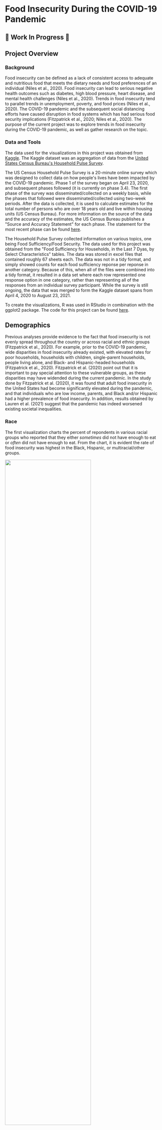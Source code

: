 # Food Insecurity During the COVID-19 Pandemic
## :red_circle: Work In Progress :red_circle:

## Project Overview
### Background
Food insecurity can be defined as a lack of consistent access to adequate and nutritious food that meets the dietary needs and food preferences of an individual (Niles et al., 2020). Food insecurity can lead to serious negative health outcomes such as diabetes, high blood pressure, heart disease, and mental health challenges (Niles et al., 2020). Trends in food insecurity tend to parallel trends in unemployment, poverty, and food prices (Niles et al., 2020). The COVID-19 pandemic and the subsequent social distancing efforts have caused disruption in food systems which has had serious food security implications (Fitzpatrick et al., 2020; Niles et al., 2020). The purpose of the current project was to explore trends in food insecurity during the COVID-19 pandemic, as well as gather research on the topic. 

### Data and Tools
The data used for the visualizations in this project was obtained from [Kaggle](https://www.kaggle.com/datasets/jackogozaly/pulse-survey-food-insecurity-data). The Kaggle dataset was an aggregation of data from the [United States Census Bureau's Household Pulse Survey](https://www.census.gov/programs-surveys/household-pulse-survey/data.html). 

The US Census Household Pulse Survey is a 20-minute online survey which was designed to collect data on how people's lives have been impacted by the COVID-19 pandemic. Phase 1 of the survey began on April 23, 2020, and subsequent phases followed (it is currently on phase 3.4). The first phase of the survey was disseminated/collected on a weekly basis, while the phases that followed were disseminated/collected using two-week periods. After the data is collected, it is used to calculate estimates for the total number of persons who are over 18 years old and live within housing units (US Census Bureau). For more information on the source of the data and the accuracy of the estimates, the US Census Bureau publishes a "Source and Accuracy Statement" for each phase. The statement for the most recent phase can be found [here](https://www2.census.gov/programs-surveys/demo/technical-documentation/hhp/Phase3-4_Source_and_Accuracy_Week43.pdf). 

The Household Pulse Survey collected information on various topics, one being Food Sufficiency/Food Security. The data used for this project was obtained from the "Food Sufficiency for Households, in the Last 7 Dyas, by Select Characteristics" tables. The data was stored in excel files that contained roughly 67 sheets each. The data was not in a tidy format, and simply showed counts for each food sufficiency reponse per reponse in another category. Because of this, when all of the files were combined into a tidy format, it resulted in a data set where each row represented one response option in one category, rather than representing all of the responses from an individual survey participant. While the survey is still ongoing, the data that was merged to form the Kaggle dataset spans from April 4, 2020 to August 23, 2021.

To create the visualizations, R was used in RStudio in combination with the ggplot2 package. The code for this project can be found [here](Covid_Food_Security_Script.R). 

## Demographics
Previous analyses provide evidence to the fact that food insecurity is not evenly spread throughout the country or across racial and ethnic groups (Fitzpatrick et al., 2020). For example, prior to the COVID-19 pandemic, wide disparities in food insecurity already existed, with elevated rates for poor households, households with children, single-parent households, people living alone, and Black- and Hispanic-headed households (Fitzpatrick et al., 2020). Fitzpatrick et al. (2020) point out that it is important to pay special attention to these vulnerable groups, as these disparities may have widended during the current pandemic. In the study done by Fitzpatrick et al. (2020), it was found that adult food insecurity in the United States had become significantly elevated during the pandemic, and that individuals who are low income, parents, and Black and/or Hispanic had a higher prevalence of food insecurity. In addition, results obtained by Lauren et al. (2021) suggest that the pandemic has indeed worsened existing societal inequalities. 

### Race
The first visualization charts the percent of repondents in various racial groups who reported that they either *sometimes* did not have enough to eat or *often* did not have enough to eat. From the chart, it is evident the rate of food insecurity was highest in the Black, Hispanic, or multiracial/other groups.    

<img src="Resources/insecurity_race.png" height="75%" width="75%">    

To try to more easily visualize differences in the racial groups and to examine the most severe cases of food insecurity, the next visual charts only the percent of repondents who reported that they *often* did not have enough to eat. The disparities between the racial groups are still prevalent, but somewhat less so than the previous graph.  

<img src="Resources/often_insecure_race.png" height="75%" width="75%">  

### Age 
In addition to exploring disparities in food insecurity rates among racial groups, it may also be beneficial to determine which age ranges may be the most at risk for food insecurity. The following graph presents the percentage of individuals in various age groups who responded that they often do not have enough to eat. It appears that the age ranges with the highest prevalences of food insecurity are 25-39 and 40-54 years old. This may be due to the fact that individuals in these age ranges may be more likely to be caring for children than the other age groups, and as discussed earlier, households with children have elevated rates of food insecurity.    

<img src="Resources/often_insecure_age.png" height="75%" width="75%">     

### Education
The following graph presents the percentage of individuals with various education levels who responded that they often do not have enough to eat. Those that have less than a high school degree have significantly higher rates of food insecurity than other education levels. It's been found that those who do not complete high school have the lowest average earnings (U.S. Bureau of Labor Statistics, 2020; U.S. Census Bureau, 1999) and have the highest rate of unemployment (U.S. Bureau of Labor Statistics, 2020) when compared to higher education levels. In addition, when looking at various occupations and the distribution of educational attainment within each, the highest rate of those with less than a high school degree occured the following fields: a.) natural resouces, construction, and maintenance, b.) service occupations, and c.) production, transportation, and material moving. In a study done by the principal economist at Gallup, it was found that these occupationns were some of the hardest hit by the pandemic based on layoffs, reduction in hours, and reduction in pay (Rothwell, 2020). Combining these facts with the fact that households with lower incomes are more likely to experience food insecurity (De Marco & Thornburn, 2009), it makes sense that individuals with the lowest levels of educational attainment would have higher rates of food insecurity. 

<img src="Resources/often_insecure_education.png" height="75%" width="75%">     

### Employment
The following graph presents the number of individuals in various income levels. There is a general downward trend in all of the groups, with the lowest income levels seeing the steepest decline. These declines are likely due to the mass unemployment casued by COVID-19 (Faria-e-Castro, 2021). According to a study done by Raifman et al. (2021), 48.3% of adults who were living in households earning less than $75,000/year and were employed in February of 2020 experienced unemployment during the COVID-19 pandemic. In addition, the number of new unemployment claims during the three weeks between March 22 and April 11, 2020 was over 22 million (Enriquez & Goldstein, 2020). To put this into perspective, this loss is roughly equal to the net job gains during the 10 year long expansion following the 2008 recession (Enriquez & Goldstein, 2020). Apart from becoming unemployed due to layoffs (Rothwell, 2020), it is likely that many individuals left the workforce due to health reasons or to care for family members (Faria-e-Castro, 2021). Retirements may also make up part of the decline in the data. According to Faria-e-Castro (2021), there has been a retirement "boom" during COVID-19. In other words, the actual percentage of retirements during covid exceeds the predicted percentage of Baby Boomer retirements, with the number of excess retirements due to COVID-19 exceeding 2.4 million (Faria-e-Castro, 2021). 

<img src="Resources/covid_income.png" height="75%" width="75%">  

It is also important to look at the rate of food insecurity among the various income levels. The following graph presents the percentage of individuals with various income levels who responded that they often do not have enough to eat. It is clear that the lower income levels have higher rates of food insecurity. Many studies have established that there is an inverse relationship between income and food insecurity (De Marco & Thorburn, 2009). For example, as a household poverty index ratio or income-to-poverty ratio increases, food insecurity decreases (De Marco & Thorburn, 2009). In the United States, households that allocate a larger portion of their income to food are affected the most by economic shocks, and previous studies of Mexican households have found that severe economic crises that result in reduced food security have a larger affect on lower income households (Gaitan-Rossi et al., 2020). Therefore, it is not suprising that during COVID-19, lower income levels suffered from food insecurity the most.  

<img src="Resources/income_food.png" height="75%" width="75%">       

## Mental Health
<img src="Resources/general_anxiety.png" height="75%" width="75%">    

<img src="Resources/food_anxious.png" height="75%" width="75%">    

<img src="Resources/depression.png" height="75%" width="75%">    

<img src="Resources/food_depression.png" height="75%" width="75%">    

## General Discussion
Most graphs exhibit a disruption in the overall directions of the lines both in the beginning of the pandemic as well as around January 2021. This January spike may be due to a surge in COVID-19 cases that happened during that time, which may have led to various food sources being closed/inaccessible.

*The image below was obtained from [Our World in Data](https://ourworldindata.org/covid-cases).
<img src="Resources/coronavirus-data-explorer.png" height="75%" width="75%">  

## Limitations


## Need Help? 
Do you need help getting food? If so, clicking on the link below will take you to the Feeding America food bank locator.

Feeding America Food Bank Locator : https://www.feedingamerica.org/need-help-find-food

From the Feeding America Website: 
> Even if a food bank looks far away, they can help you find food closer to home. Search by zip code or state using the food bank locator, and contact the food bank that serves your area.

>Food assistance is free, comfortable, and confidential. However, you may need to complete some paperwork when you check-in.

>Low or no contact options are also available in many areas, including seniors-only hours, drive-through pantries, expanded home delivery services, and more.

## References
